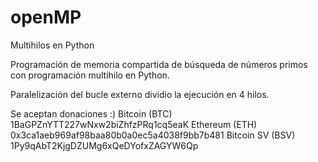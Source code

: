 # openMP
Multihilos en Python

Programación de memoria compartida de búsqueda de números primos con programación multihilo en Python. 

Paralelización del bucle externo dividio la ejecución en 4 hilos.

Se aceptan donaciones :)
Bitcoin (BTC) 1BaGPZnYTT227wNxw2biZhfzPRq1cq5eaK
Ethereum (ETH) 0x3ca1aeb969af98baa80b0a0ec5a4038f9bb7b481
Bitcoin SV (BSV) 1Py9qAbT2KjgDZUMg6xQeDYofxZAGYW6Qp
